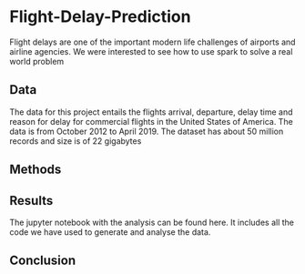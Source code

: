 # Flight-Delay-Prediction

Flight delays are one of the important modern life challenges of airports and airline agencies. We were interested to see how to use spark to solve a real world problem

## Data 

The data for this project entails the flights arrival, departure, delay time and reason for delay for commercial flights in the United States of America. The data is from October 2012 to April 2019.  The dataset has about 50 million records and size is of 22 gigabytes

## Methods



## Results

The jupyter notebook with the analysis can be found here. It includes all the code we have used to generate and analyse the data. 


## Conclusion


